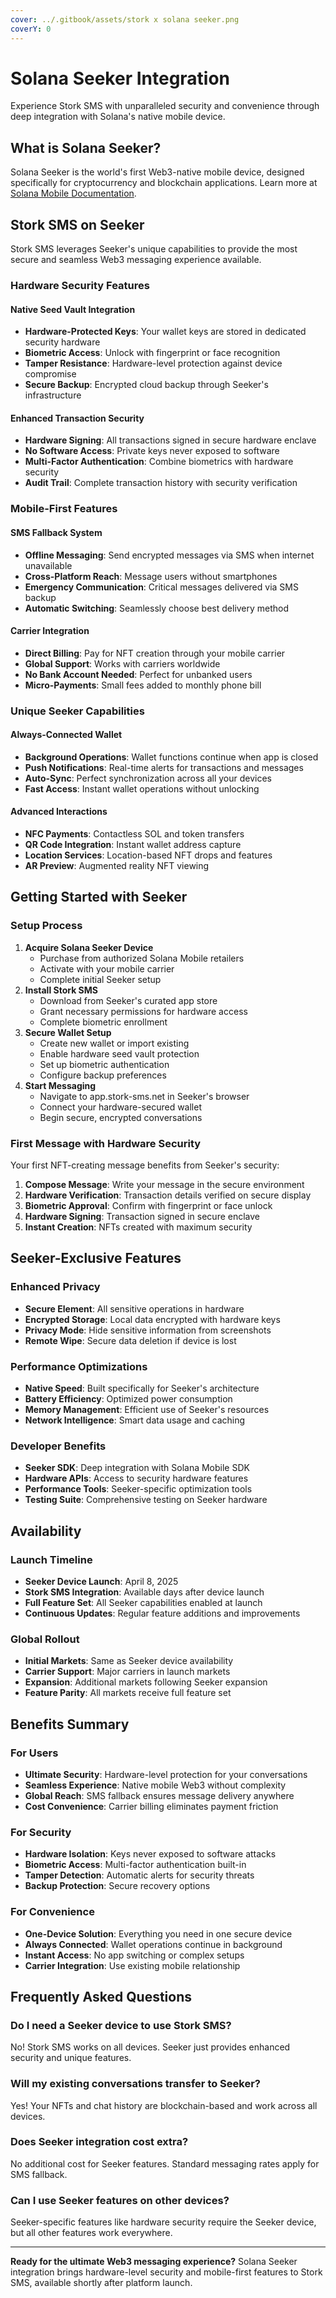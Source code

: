 ```yaml
---
cover: ../.gitbook/assets/stork x solana seeker.png
coverY: 0
---
```


# Solana Seeker Integration

Experience Stork SMS with unparalleled security and convenience through deep integration with Solana's native mobile device.

## What is Solana Seeker?

Solana Seeker is the world's first Web3-native mobile device, designed specifically for cryptocurrency and blockchain applications. Learn more at [Solana Mobile Documentation](https://docs.solanamobile.com/).

## Stork SMS on Seeker

Stork SMS leverages Seeker's unique capabilities to provide the most secure and seamless Web3 messaging experience available.

### Hardware Security Features

#### Native Seed Vault Integration

* **Hardware-Protected Keys**: Your wallet keys are stored in dedicated security hardware
* **Biometric Access**: Unlock with fingerprint or face recognition
* **Tamper Resistance**: Hardware-level protection against device compromise
* **Secure Backup**: Encrypted cloud backup through Seeker's infrastructure

#### Enhanced Transaction Security

* **Hardware Signing**: All transactions signed in secure hardware enclave
* **No Software Access**: Private keys never exposed to software
* **Multi-Factor Authentication**: Combine biometrics with hardware security
* **Audit Trail**: Complete transaction history with security verification

### Mobile-First Features

#### SMS Fallback System

* **Offline Messaging**: Send encrypted messages via SMS when internet unavailable
* **Cross-Platform Reach**: Message users without smartphones
* **Emergency Communication**: Critical messages delivered via SMS backup
* **Automatic Switching**: Seamlessly choose best delivery method

#### Carrier Integration

* **Direct Billing**: Pay for NFT creation through your mobile carrier
* **Global Support**: Works with carriers worldwide
* **No Bank Account Needed**: Perfect for unbanked users
* **Micro-Payments**: Small fees added to monthly phone bill

### Unique Seeker Capabilities

#### Always-Connected Wallet

* **Background Operations**: Wallet functions continue when app is closed
* **Push Notifications**: Real-time alerts for transactions and messages
* **Auto-Sync**: Perfect synchronization across all your devices
* **Fast Access**: Instant wallet operations without unlocking

#### Advanced Interactions

* **NFC Payments**: Contactless SOL and token transfers
* **QR Code Integration**: Instant wallet address capture
* **Location Services**: Location-based NFT drops and features
* **AR Preview**: Augmented reality NFT viewing

## Getting Started with Seeker

### Setup Process

1. **Acquire Solana Seeker Device**
   * Purchase from authorized Solana Mobile retailers
   * Activate with your mobile carrier
   * Complete initial Seeker setup
2. **Install Stork SMS**
   * Download from Seeker's curated app store
   * Grant necessary permissions for hardware access
   * Complete biometric enrollment
3. **Secure Wallet Setup**
   * Create new wallet or import existing
   * Enable hardware seed vault protection
   * Set up biometric authentication
   * Configure backup preferences
4. **Start Messaging**
   * Navigate to app.stork-sms.net in Seeker's browser
   * Connect your hardware-secured wallet
   * Begin secure, encrypted conversations

### First Message with Hardware Security

Your first NFT-creating message benefits from Seeker's security:

1. **Compose Message**: Write your message in the secure environment
2. **Hardware Verification**: Transaction details verified on secure display
3. **Biometric Approval**: Confirm with fingerprint or face unlock
4. **Hardware Signing**: Transaction signed in secure enclave
5. **Instant Creation**: NFTs created with maximum security

## Seeker-Exclusive Features

### Enhanced Privacy

* **Secure Element**: All sensitive operations in hardware
* **Encrypted Storage**: Local data encrypted with hardware keys
* **Privacy Mode**: Hide sensitive information from screenshots
* **Remote Wipe**: Secure data deletion if device is lost

### Performance Optimizations

* **Native Speed**: Built specifically for Seeker's architecture
* **Battery Efficiency**: Optimized power consumption
* **Memory Management**: Efficient use of Seeker's resources
* **Network Intelligence**: Smart data usage and caching

### Developer Benefits

* **Seeker SDK**: Deep integration with Solana Mobile SDK
* **Hardware APIs**: Access to security hardware features
* **Performance Tools**: Seeker-specific optimization tools
* **Testing Suite**: Comprehensive testing on Seeker hardware

## Availability

### Launch Timeline

* **Seeker Device Launch**: April 8, 2025
* **Stork SMS Integration**: Available days after device launch
* **Full Feature Set**: All Seeker capabilities enabled at launch
* **Continuous Updates**: Regular feature additions and improvements

### Global Rollout

* **Initial Markets**: Same as Seeker device availability
* **Carrier Support**: Major carriers in launch markets
* **Expansion**: Additional markets following Seeker expansion
* **Feature Parity**: All markets receive full feature set

## Benefits Summary

### For Users

* **Ultimate Security**: Hardware-level protection for your conversations
* **Seamless Experience**: Native mobile Web3 without complexity
* **Global Reach**: SMS fallback ensures message delivery anywhere
* **Cost Convenience**: Carrier billing eliminates payment friction

### For Security

* **Hardware Isolation**: Keys never exposed to software attacks
* **Biometric Access**: Multi-factor authentication built-in
* **Tamper Detection**: Automatic alerts for security threats
* **Backup Protection**: Secure recovery options

### For Convenience

* **One-Device Solution**: Everything you need in one secure device
* **Always Connected**: Wallet operations continue in background
* **Instant Access**: No app switching or complex setups
* **Carrier Integration**: Use existing mobile relationship

## Frequently Asked Questions

### Do I need a Seeker device to use Stork SMS?

No! Stork SMS works on all devices. Seeker just provides enhanced security and unique features.

### Will my existing conversations transfer to Seeker?

Yes! Your NFTs and chat history are blockchain-based and work across all devices.

### Does Seeker integration cost extra?

No additional cost for Seeker features. Standard messaging rates apply for SMS fallback.

### Can I use Seeker features on other devices?

Seeker-specific features like hardware security require the Seeker device, but all other features work everywhere.

***

**Ready for the ultimate Web3 messaging experience?** Solana Seeker integration brings hardware-level security and mobile-first features to Stork SMS, available shortly after platform launch.
